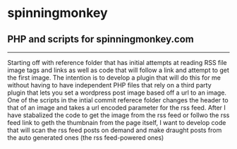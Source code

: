 # spinningmonkey
## PHP and scripts for spinningmonkey.com
---
Starting off with reference folder that has initial attempts at reading RSS file image tags and links as well as code that will follow a link and attempt to get the first image.
The intention is to develop a plugin that will do this for me without having to have independent PHP files that rely on a third party plugin that lets you set a wordpress post image based off a url to an image.
One of the scripts in the intial commit referece folder changes the header to that of an image and takes a url encoded parameter for the rss feed. 
After I have stabalized the code to get the image from the rss feed or follwo the rss feed link to geth the thumbnain from the page itself, I want to develop code that will scan the rss feed posts on demand and make draught posts from the auto generated ones (the rss feed-powered ones)

